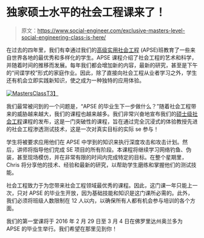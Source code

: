 # 独家硕士水平的社会工程课来了！

> 原文：<https://www.social-engineer.com/exclusive-masters-level-social-engineering-class-is-here/>

在过去的四年里，我们有幸通过我们的[高级实用社会工程](https://www.social-engineer.com/training/advanced-practical-social-engineering-training/) (APSE)班教育了一些来自世界各地的最优秀和多样化的学生。APSE 课程介绍了社会工程的艺术和科学，并随着时间的推移而发展。每年我们都会增加新的内容，最新的研究，甚至是下午的“间谍学校”形式的家庭作业。因此，除了直接向社会工程从业者学习之外，学生还有机会立即实践新知识，使之成为一种独特的应用体验。

[![MastersClass](img/e78d1b37786b5d5482ecda64c7eaba7c.png)T3】](https://www.social-engineer.com/wp-content/uploads/2015/08/MastersClass.jpg)

我们最常被问到的一个问题是，“APSE 的毕业生下一步做什么？”随着社会工程带来的威胁越来越大，我们的课程也越来越多。我们非常兴奋地宣布我们的[硕士级社会工程](https://www.social-engineer.com/masters-level-social-engineering/)课程的发布，这是一门突破性的课程，旨在通过完全沉浸式的体验教授先进的社会工程渗透测试技术，这是一次对真实目标的实际 se 参与！

学生将被要求应用他们在 APSE 中学到的知识来执行深度攻击和攻击计划。然后，讲师将指导他们完成 SE 项目的所有阶段。本课程将继续学习网络钓鱼、伪装，甚至现场模仿，并在非常有限的时间内完成特定的目标。在整个星期里，Chris 将分享他的技术、经验和最新的研究，以帮助学生磨练和掌握他们的测试技能。

社会工程致力于为您带来社会工程领域最优秀的课程。因此，这门课一年只能上一次，只对 APSE 的毕业生开放，因为基础技能和知识是这门课所必需的。此外，我们必须将班级人数限制在 12 人以内，以确保所有人都有机会参与培训的各个方面。

我们的第一堂课将于 2016 年 2 月 29 日至 3 月 4 日在佛罗里达州奥兰多为 APSE 的毕业生举行。我们希望在那里见到你！